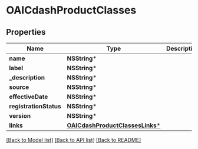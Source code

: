 # OAICdashProductClasses

## Properties
Name | Type | Description | Notes
------------ | ------------- | ------------- | -------------
**name** | **NSString*** |  | [optional] 
**label** | **NSString*** |  | [optional] 
**_description** | **NSString*** |  | [optional] 
**source** | **NSString*** |  | [optional] 
**effectiveDate** | **NSString*** |  | [optional] 
**registrationStatus** | **NSString*** |  | [optional] 
**version** | **NSString*** |  | [optional] 
**links** | [**OAICdashProductClassesLinks***](OAICdashProductClassesLinks.md) |  | [optional] 

[[Back to Model list]](../README.md#documentation-for-models) [[Back to API list]](../README.md#documentation-for-api-endpoints) [[Back to README]](../README.md)


